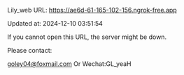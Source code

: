 Lily_web URL: https://ae6d-61-165-102-156.ngrok-free.app

Updated at: 2024-12-10 03:51:54

If you cannot open this URL, the server might be down.

Please contact: 

goley04@foxmail.com Or Wechat:GL_yeaH
